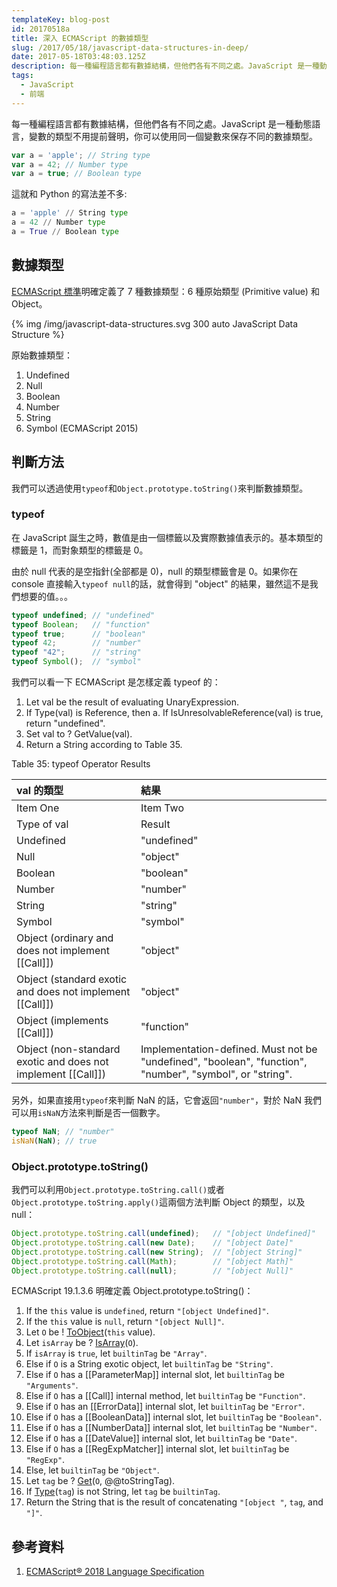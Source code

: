 ```yaml
---
templateKey: blog-post
id: 20170518a
title: 深入 ECMAScript 的數據類型
slug: /2017/05/18/javascript-data-structures-in-deep/
date: 2017-05-18T03:48:03.125Z
description: 每一種編程語言都有數據結構，但他們各有不同之處。JavaScript 是一種動態語言，變數的類型不用提前聲明，你可以使用同一個變數來保存不同的數據類型。
tags:
  - JavaScript
  - 前端
---
```


每一種編程語言都有數據結構，但他們各有不同之處。JavaScript 是一種動態語言，變數的類型不用提前聲明，你可以使用同一個變數來保存不同的數據類型。

```JavaScript
var a = 'apple'; // String type
var a = 42; // Number type
var a = true; // Boolean type
```

這就和 Python 的寫法差不多:

```python
a = 'apple' // String type
a = 42 // Number type
a = True // Boolean type
```

## 數據類型

[ECMAScript 標準](https://tc39.github.io/ecma262/#sec-ecmascript-overview)明確定義了 7 種數據類型：6 種原始類型 (Primitive value) 和 Object。

{% img /img/javascript-data-structures.svg 300 auto JavaScript Data Structure %}

原始數據類型：

1. Undefined
1. Null
1. Boolean
1. Number
1. String
1. Symbol (ECMAScript 2015)

## 判斷方法

我們可以透過使用`typeof`和`Object.prototype.toString()`來判斷數據類型。

### typeof

在 JavaScript 誕生之時，數值是由一個標籤以及實際數據值表示的。基本類型的標籤是 1，而對象類型的標籤是 0。

由於 null 代表的是空指針(全部都是 0)，null 的類型標籤會是 0。如果你在 console 直接輸入`typeof null`的話，就會得到 "object" 的結果，雖然這不是我們想要的值。。。

```JavaScript
typeof undefined; // "undefined"
typeof Boolean;   // "function"
typeof true;      // "boolean"
typeof 42;        // "number"
typeof "42";      // "string"
typeof Symbol();  // "symbol"
```

我們可以看一下 ECMAScript 是怎樣定義 typeof 的：

1. Let val be the result of evaluating UnaryExpression.
1. If Type(val) is Reference, then
   a. If IsUnresolvableReference(val) is true, return "undefined".
1. Set val to ? GetValue(val).
1. Return a String according to Table 35.

Table 35: typeof Operator Results

| val 的類型                                                   | 結果                                                                                                     |
| :----------------------------------------------------------- | :------------------------------------------------------------------------------------------------------- |
| Item One                                                     | Item Two                                                                                                 |
| Type of val                                                  | Result                                                                                                   |
| Undefined                                                    | "undefined"                                                                                              |
| Null                                                         | "object"                                                                                                 |
| Boolean                                                      | "boolean"                                                                                                |
| Number                                                       | "number"                                                                                                 |
| String                                                       | "string"                                                                                                 |
| Symbol                                                       | "symbol"                                                                                                 |
| Object (ordinary and does not implement [[Call]])            | "object"                                                                                                 |
| Object (standard exotic and does not implement [[Call]])     | "object"                                                                                                 |
| Object (implements [[Call]])                                 | "function"                                                                                               |
| Object (non-standard exotic and does not implement [[Call]]) | Implementation-defined. Must not be "undefined", "boolean", "function", "number", "symbol", or "string". |

另外，如果直接用`typeof`來判斷 NaN 的話，它會返回`"number"`，對於 NaN 我們可以用`isNaN`方法來判斷是否一個數字。

```JavaScript
typeof NaN; // "number"
isNaN(NaN); // true
```

### Object.prototype.toString()

我們可以利用`Object.prototype.toString.call()`或者`Object.prototype.toString.apply()`這兩個方法判斷 Object 的類型，以及 null：

```JavaScript
Object.prototype.toString.call(undefined);   // "[object Undefined]"
Object.prototype.toString.call(new Date);    // "[object Date]"
Object.prototype.toString.call(new String);  // "[object String]"
Object.prototype.toString.call(Math);        // "[object Math]"
Object.prototype.toString.call(null);        // "[object Null]"
```

ECMAScript 19.1.3.6 明確定義 Object.prototype.toString()：

1.  If the `this` value is `undefined`, return `"[object Undefined]"`.
2.  If the `this` value is `null`, return `"[object Null]"`.
3.  Let `O` be ! [ToObject](https://tc39.github.io/ecma262/#sec-toobject)(`this` value).
4.  Let `isArray` be ? [IsArray](https://tc39.github.io/ecma262/#sec-isarray)(`O`).
5.  If `isArray` is `true`, let `builtinTag` be `"Array"`.
6.  Else if `O` is a String exotic object, let `builtinTag` be `"String"`.
7.  Else if `O` has a [[ParameterMap]] internal slot, let `builtinTag` be `"Arguments"`.
8.  Else if `O` has a [[Call]] internal method, let `builtinTag` be `"Function"`.
9.  Else if `O` has an [[ErrorData]] internal slot, let `builtinTag` be `"Error"`.
10. Else if `O` has a [[BooleanData]] internal slot, let `builtinTag` be `"Boolean"`.
11. Else if `O` has a [[NumberData]] internal slot, let `builtinTag` be `"Number"`.
12. Else if `O` has a [[DateValue]] internal slot, let `builtinTag` be `"Date"`.
13. Else if `O` has a [[RegExpMatcher]] internal slot, let `builtinTag` be `"RegExp"`.
14. Else, let `builtinTag` be `"Object"`.
15. Let `tag` be ? [Get](https://tc39.github.io/ecma262/#sec-get-o-p)(`O`, @@toStringTag).
16. If [Type](https://tc39.github.io/ecma262/#sec-ecmascript-data-types-and-values)(`tag`) is not String, let `tag` be `builtinTag`.
17. Return the String that is the result of concatenating `"[object "`, `tag`, and `"]"`.

## 參考資料

1. [ECMAScript® 2018 Language Specification](https://tc39.github.io/ecma262/#sec-ecmascript-overview)
